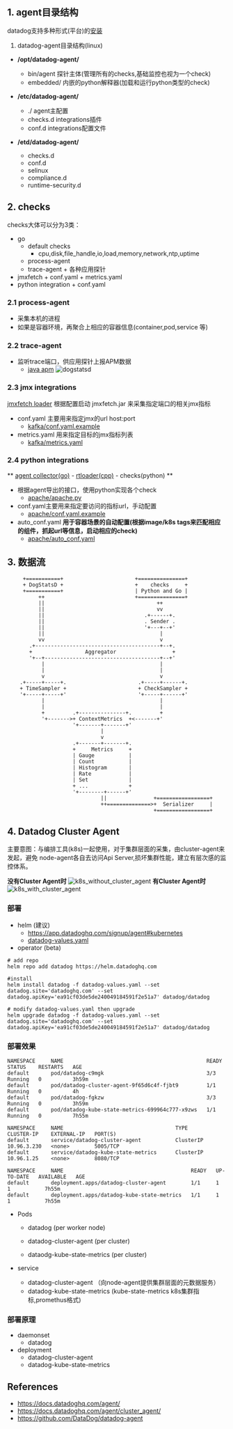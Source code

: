 ## 1. agent目录结构
datadog支持多种形式(平台)的[安装](https://docs.datadoghq.com/agent/)

1. datadog-agent目录结构(linux)

- **/opt/datadog-agent/**
  - bin/agent  探针主体(管理所有的checks,基础监控也视为一个check)       
  - embedded/  内嵌的python解释器(加载和运行python类型的check)
- **/etc/datadog-agent/**
  - ./                agent主配置
  - checks.d    integrations插件
  - conf.d      integrations配置文件  

- **/etd/datadog-agent/**
  - checks.d
  - conf.d
  - selinux 
  - compliance.d
  - runtime-security.d

## 2. checks
checks大体可以分为3类：
- go
  - default checks
    - cpu,disk,file_handle,io,load,memory,network,ntp,uptime
  - process-agent 
  - trace-agent + 各种应用探针
- jmxfetch + conf.yaml + metrics.yaml
- python integration + conf.yaml

### 2.1 process-agent
- 采集本机的进程
- 如果是容器环境，再聚合上相应的容器信息(container,pod,service 等)

### 2.2 trace-agent
- 监听trace端口，供应用探针上报APM数据
  - [java apm](https://docs.datadoghq.com/tracing/setup_overview/setup/java/?tab=containers#configure-the-datadog-agent-for-apm)
  ![dogstatsd](https://datadog-docs.imgix.net/images/metrics/dogstatsd_metrics_submission/dogstatsd.3a5e9025f10b90c125a752fe0fd8e115.png?fit=max&auto=format)

### 2.3 jmx integrations

[jmxfetch loader](https://github.com/DataDog/datadog-agent/blob/main/pkg/jmxfetch/jmxfetch.go) 根据配置启动 jmxfetch.jar 来采集指定端口的相关jmx指标

- conf.yaml 主要用来指定jmx的url host:port
  - [kafka/conf.yaml.example](https://github.com/DataDog/integrations-core/blob/master/kafka/datadog_checks/kafka/data/conf.yaml.example)
- metrics.yaml 用来指定目标的jmx指标列表 
  - [kafka/metrics.yaml](https://github.com/DataDog/integrations-core/blob/master/kafka/datadog_checks/kafka/data/metrics.yaml)

### 2.4 python integrations
** [agent collector(go)](https://github.com/DataDog/datadog-agent/tree/main/pkg/collector) - [rtloader(cpp)](https://github.com/DataDog/datadog-agent/tree/main/rtloader) - checks(python) **

- 根据agent导出的接口，使用python实现各个check
  - [apache/apache.py](https://github.com/DataDog/integrations-core/blob/master/apache/datadog_checks/apache/apache.py)
- conf.yaml主要用来指定要访问的指标url，手动配置
  - [apache/conf.yaml.example](https://github.com/DataDog/integrations-core/blob/master/apache/datadog_checks/apache/data/conf.yaml.example)
- auto_conf.yaml **用于容器场景的自动配置(根据image/k8s tags来匹配相应的组件，抓起url等信息，启动相应的check)**
  - [apache/auto_conf.yaml](https://github.com/DataDog/integrations-core/blob/master/apache/datadog_checks/apache/data/auto_conf.yaml)


## 3. 数据流
```
     +===========+                       +===============+
     + DogStatsD +                       +    checks     +
     +===========+                       | Python and Go |
          ++                             +===============+
          ||                                    ++
          ||                                    vv
          ||                                .+------+.
          ||                                . Sender .
          ||                                '+---+--+'
          ||                                     |
          vv                                     v
       .+----------------------------------------+--+.
       +                 Aggregator                  +
       '+--+-------------------------------------+--+'
           |                                     |
           |                                     |
           v                                     v
    .+-----+-----+.                       .+-----+------+.
    + TimeSampler +                       + CheckSampler +
    '+-----+-----+'                       '+-----+------+'
           |                                     |
           |                                     |
           +         .+---------------+.         +
           '+------->+ ContextMetrics  +<-------+'
                     '+-------+-------+'
                              |
                              v
                     .+-------+-------+.
                     +     Metrics     +
                     | Gauge           |
                     | Count           |
                     | Histogram       |
                     | Rate            |
                     | Set             |
                     + ...             +
                     '+--------+------+'
                              ||               +=================+
                              ++==============>+  Serializer     |
                                               +=================+
```

## 4. Datadog Cluster Agent
主要意图：与编排工具(k8s)一起使用，对于集群层面的采集，由cluster-agent来发起，避免 node-agent各自去访问Api Server,损坏集群性能，建立有层次感的监控体系。

**没有Cluster Agent时**
![k8s_without_cluster_agent](https://imgix.datadoghq.com/img/blog/datadog-cluster-agent/kubernetes_diagrams_before_updated.png?auto=format&fit=max&w=847)
**有Cluster Agent时**
![k8s_with_cluster_agent](https://imgix.datadoghq.com/img/blog/datadog-cluster-agent/kubernetes_diagrams_after_updated.png?auto=format&fit=max&w=847)

### 部署

- helm (建议)
  - https://app.datadoghq.com/signup/agent#kubernetes
  - [datadog-values.yaml](https://github.com/DataDog/helm-charts/blob/main/charts/datadog/values.yaml)
- operator (beta)
```
# add repo
helm repo add datadog https://helm.datadoghq.com

#install
helm install datadog -f datadog-values.yaml --set datadog.site='datadoghq.com' --set datadog.apiKey='ea91cf03de5de240049184591f2e51a7' datadog/datadog

# modify datadog-values.yaml then upgrade
helm upgrade datadog -f datadog-values.yaml --set datadog.site='datadoghq.com' --set datadog.apiKey='ea91cf03de5de240049184591f2e51a7' datadog/datadog
```

### 部署效果
```shell
NAMESPACE     NAME                                              READY   STATUS    RESTARTS   AGE
default       pod/datadog-c9mgk                                 3/3     Running   0          3h59m
default       pod/datadog-cluster-agent-9f65d6c4f-fjbt9         1/1     Running   0          4h
default       pod/datadog-fgkzw                                 3/3     Running   0          3h59m
default       pod/datadog-kube-state-metrics-699964c777-x9zws   1/1     Running   0          7h55m

NAMESPACE     NAME                                    TYPE        CLUSTER-IP    EXTERNAL-IP   PORT(S)  
default       service/datadog-cluster-agent           ClusterIP   10.96.3.230   <none>        5005/TCP                       
default       service/datadog-kube-state-metrics      ClusterIP   10.96.1.25    <none>        8080/TCP

NAMESPACE     NAME                                         READY   UP-TO-DATE   AVAILABLE   AGE
default       deployment.apps/datadog-cluster-agent        1/1     1            1           7h55m
default       deployment.apps/datadog-kube-state-metrics   1/1     1            1           7h55m
```



- Pods

  - datadog  (per worker node)

  - datadog-cluster-agent  (per cluster)

  - dataodg-kube-state-metrics (per cluster)

- service
  - datadog-cluster-agent      （向node-agent提供集群层面的元数据服务）
  - datadog-kube-state-metrics  (kube-state-metrics k8s集群指标,promethus格式)

### 部署原理
- daemonset
  - datadog
- deployment
  - datadog-cluster-agent
  - datadog-kube-state-metrics

## References
- https://docs.datadoghq.com/agent/
- https://docs.datadoghq.com/agent/cluster_agent/
- https://github.com/DataDog/datadog-agent